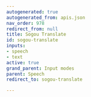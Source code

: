 ```yaml
---
autogenerated: true
autogenerated_from: apis.json
nav_order: 978
redirect_from: null
title: Sogou Translate
id: sogou-translate
inputs:
- speech
- text
active: true
grand_parent: Input modes
parent: Speech
redirect_to: sogou-translate

---
```


